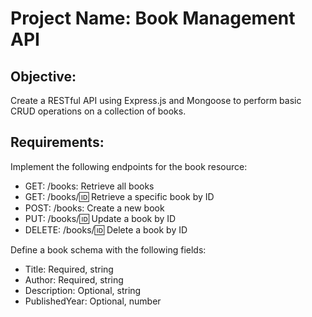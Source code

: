 # Project Name: Book Management API

## Objective:

Create a RESTful API using Express.js and Mongoose to perform basic CRUD operations on a collection of books.

## Requirements:

Implement the following endpoints for the book resource:

- GET: /books: Retrieve all books
- GET: /books/:id: Retrieve a specific book by ID
- POST: /books: Create a new book
- PUT: /books/:id: Update a book by ID
- DELETE: /books/:id: Delete a book by ID

Define a book schema with the following fields:

- Title: Required, string
- Author: Required, string
- Description: Optional, string
- PublishedYear: Optional, number
